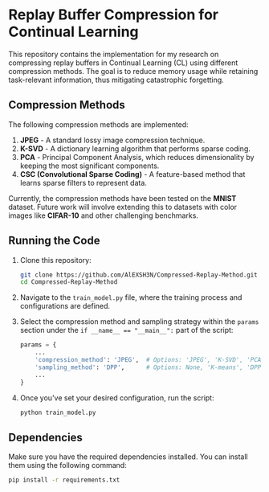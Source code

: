 # Replay Buffer Compression for Continual Learning

This repository contains the implementation for my research on compressing replay buffers in Continual Learning (CL) using different compression methods. The goal is to reduce memory usage while retaining task-relevant information, thus mitigating catastrophic forgetting.

## Compression Methods

The following compression methods are implemented:

1. **JPEG** - A standard lossy image compression technique.
2. **K-SVD** - A dictionary learning algorithm that performs sparse coding.
3. **PCA** - Principal Component Analysis, which reduces dimensionality by keeping the most significant components.
4. **CSC (Convolutional Sparse Coding)** - A feature-based method that learns sparse filters to represent data.

Currently, the compression methods have been tested on the **MNIST** dataset. Future work will involve extending this to datasets with color images like **CIFAR-10** and other challenging benchmarks.

## Running the Code

1. Clone this repository:

   ```bash
   git clone https://github.com/AlEXSH3N/Compressed-Replay-Method.git
   cd Compressed-Replay-Method
   ```

2. Navigate to the `train_model.py` file, where the training process and configurations are defined.

3. Select the compression method and sampling strategy within the `params` section under the `if __name__ == "__main__":` part of the script:

   ```python
   params = {
       ...
       'compression_method': 'JPEG',  # Options: 'JPEG', 'K-SVD', 'PCA', 'CSC'
       'sampling_method': 'DPP',      # Options: None, 'K-means', 'DPP'
       ...
   }
   ```

4. Once you've set your desired configuration, run the script:
   ```bash
   python train_model.py
   ```

## Dependencies

Make sure you have the required dependencies installed. You can install them using the following command:

```bash
pip install -r requirements.txt
```
